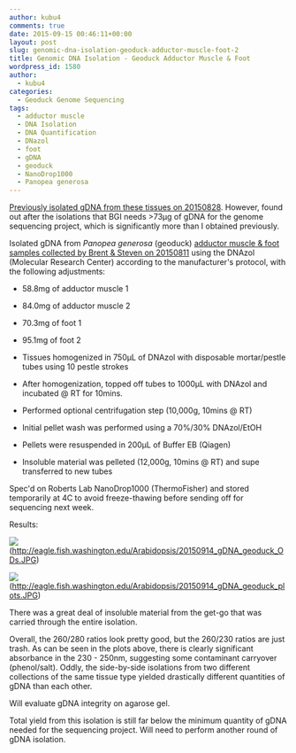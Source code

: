 ```yaml
---
author: kubu4
comments: true
date: 2015-09-15 00:46:11+00:00
layout: post
slug: genomic-dna-isolation-geoduck-adductor-muscle-foot-2
title: Genomic DNA Isolation - Geoduck Adductor Muscle & Foot
wordpress_id: 1580
author:
  - kubu4
categories:
  - Geoduck Genome Sequencing
tags:
  - adductor muscle
  - DNA Isolation
  - DNA Quantification
  - DNazol
  - foot
  - gDNA
  - geoduck
  - NanoDrop1000
  - Panopea generosa
---
```


[Previously isolated gDNA from these tissues on 20150828](https://robertslab.github.io/sams-notebook/2015-08-28-genomic-dna-isolation-geoduck-adductor-muscle-foot.html). However, found out after the isolations that BGI needs >73μg of gDNA for the genome sequencing project, which is significantly more than I obtained previously.

Isolated gDNA from _Panopea generosa_ (geoduck) [adductor muscle & foot samples collected by Brent & Steven on 20150811](https://onsnetwork.org/halfshell/2015/08/11/big-day-big-clam/) using the DNAzol (Molecular Research Center) according to the manufacturer's protocol, with the following adjustments:




    
  * 58.8mg of adductor muscle 1

    
  * 84.0mg of adductor muscle 2

    
  * 70.3mg of foot 1

    
  * 95.1mg of foot 2

    
  * Tissues homogenized in 750μL of DNAzol with disposable mortar/pestle tubes using 10 pestle strokes

    
  * After homogenization, topped off tubes to 1000μL with DNAzol and incubated @ RT for 10mins.

    
  * Performed optional centrifugation step (10,000g, 10mins @ RT)

    
  * Initial pellet wash was performed using a 70%/30% DNAzol/EtOH

    
  * Pellets were resuspended in 200μL of Buffer EB (Qiagen)

    
  * Insoluble material was pelleted (12,000g, 10mins @ RT) and supe transferred to new tubes



Spec'd on Roberts Lab NanoDrop1000 (ThermoFisher) and stored temporarily at 4C to avoid freeze-thawing before sending off for sequencing next week.



Results:

![](https://eagle.fish.washington.edu/Arabidopsis/20150914_gDNA_geoduck_ODs.JPG)(http://eagle.fish.washington.edu/Arabidopsis/20150914_gDNA_geoduck_ODs.JPG)

![](https://eagle.fish.washington.edu/Arabidopsis/20150914_gDNA_geoduck_plots.JPG)(http://eagle.fish.washington.edu/Arabidopsis/20150914_gDNA_geoduck_plots.JPG)



There was a great deal of insoluble material from the get-go that was carried through the entire isolation.

Overall, the 260/280 ratios look pretty good, but the 260/230 ratios are just trash. As can be seen in the plots above, there is clearly significant absorbance in the 230 - 250nm, suggesting some contaminant carryover (phenol/salt). Oddly, the side-by-side isolations from two different collections of the same tissue type yielded drastically different quantities of gDNA than each other.

Will evaluate gDNA integrity on agarose gel.

Total yield from this isolation is still far below the minimum quantity of gDNA needed for the sequencing project. Will need to perform another round of gDNA isolation.
